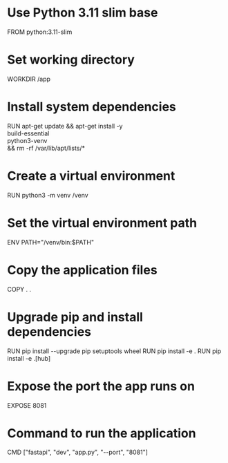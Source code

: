 # Use Python 3.11 slim base
FROM python:3.11-slim

# Set working directory
WORKDIR /app

# Install system dependencies
RUN apt-get update && apt-get install -y \
    build-essential \
    python3-venv \
    && rm -rf /var/lib/apt/lists/*

# Create a virtual environment
RUN python3 -m venv /venv

# Set the virtual environment path
ENV PATH="/venv/bin:$PATH"

# Copy the application files
COPY . .

# Upgrade pip and install dependencies
RUN pip install --upgrade pip setuptools wheel
RUN pip install -e .
RUN pip install -e .[hub]

# Expose the port the app runs on
EXPOSE 8081

# Command to run the application
CMD ["fastapi", "dev", "app.py", "--port", "8081"]
